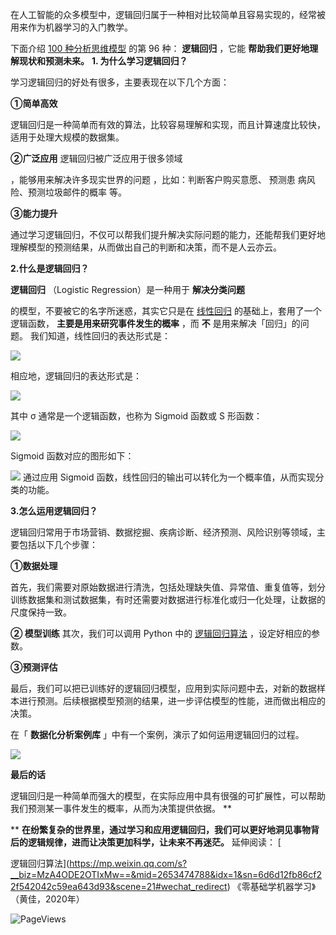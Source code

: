 在人工智能的众多模型中，逻辑回归属于一种相对比较简单且容易实现的，经常被用来作为机器学习的入门教学。  

下面介绍 [100 种分析思维模型](https://mp.weixin.qq.com/mp/appmsgalbum?__biz=MzA4ODE2OTIxMw==&action=getalbum&album_id=1701638273011351554#wechat_redirect) 的第 96 种： **逻辑回归** ，它能 **帮助我们更好地理解现状和预测未来。** **1. 为什么学习逻辑回归？**

学习逻辑回归的好处有很多，主要表现在以下几个方面： 

**①简单高效**

逻辑回归是一种简单而有效的算法，比较容易理解和实现，而且计算速度比较快，适用于处理大规模的数据集。 

**②广泛应用** 逻辑回归被广泛应用于很多领域

，能够用来解决许多现实世界的问题  ，比如：判断客户购买意愿、  预测患  病风险、预测垃圾邮件的概率  等。 

**③能力提升**

通过学习逻辑回归，不仅可以帮我们提升解决实际问题的能力，还能帮我们更好地理解模型的预测结果，从而做出自己的判断和决策，而不是人云亦云。

**2.什么是逻辑回归？**

 **逻辑回归** （Logistic Regression）是一种用于 **解决分类问题**

的模型，不要被它的名字所迷惑，其实它只是在 [线性回归](https://mp.weixin.qq.com/s?__biz=MzA4ODE2OTIxMw==&mid=2653477762&idx=1&sn=bfc400a41d0f344016de3529de612fef&scene=21#wechat_redirect) 的基础上，套用了一个逻辑函数， **主要是用来研究事件发生的概率** ，而 **不** 是用来解决「回归」的问题。  我们知道，线性回归的表达形式是：

![](https://mmbiz.qpic.cn/mmbiz_png/giaycic3UNwo12fmvWXZ0yZGFt1x9KFQCA0vSLgQN5SFDp5hMZ3C7lQxia6xIEeNrOYKHV22kmFice8eAarP9ia8ltA/640?wx_fmt=png&from=appmsg) 

相应地，逻辑回归的表达形式是：

![](https://mmbiz.qpic.cn/mmbiz_png/giaycic3UNwo12fmvWXZ0yZGFt1x9KFQCAM3qPmdib6sgbhbZF2LHaoC8PDoRiaExEATWCCWoY3lNOJryRv0U8kzaA/640?wx_fmt=png&from=appmsg) 

其中 σ 通常是一个逻辑函数，也称为 Sigmoid 函数或 S 形函数：

![](https://mmbiz.qpic.cn/mmbiz_png/giaycic3UNwo12fmvWXZ0yZGFt1x9KFQCAvjuIOIFwzIMic56BsIuHian9g2ibx2rLMu7btq928AeiaSrop7wT9m4GTg/640?wx_fmt=png&from=appmsg) 

Sigmoid 函数对应的图形如下：

![](https://mmbiz.qpic.cn/mmbiz_png/giaycic3UNwo0myhibKCs4iasbBXbrxqWy40N8ahuv2NJKycZdj4Qicf7J7UwxhVMmn31Cgk3unw02xicMuTSN3icDnBg/640?wx_fmt=png&from=appmsg) 通过应用 Sigmoid 函数，线性回归的输出可以转化为一个概率值，从而实现分类的功能。

**3.怎么运用逻辑回归？**

逻辑回归常用于市场营销、数据挖掘、疾病诊断、经济预测、风险识别等领域，主要包括以下几个步骤： 

**①数据处理**

首先，我们需要对原始数据进行清洗，包括处理缺失值、异常值、重复值等，划分训练数据集和测试数据集，有时还需要对数据进行标准化或归一化处理，让数据的尺度保持一致。

**② 模型训练** 其次，我们可以调用 Python 中的 [逻辑回归算法](https://mp.weixin.qq.com/s?__biz=MzA4ODE2OTIxMw==&mid=2653474788&idx=1&sn=6d6d12fb86cf22f542042c59ea643d93&scene=21#wechat_redirect) ，设定好相应的参数。 

**③预测评估**

最后，我们可以把已训练好的逻辑回归模型，应用到实际问题中去，对新的数据样本进行预测。后续根据模型预测的结果，进一步评估模型的性能，进而做出相应的决策。

在「 **数据化分析案例库** 」中有一个案例，演示了如何运用逻辑回归的过程。

![](https://mmbiz.qpic.cn/mmbiz_png/giaycic3UNwo0myhibKCs4iasbBXbrxqWy40FWAAicvtmfib1gbQABuvfVKAxXUR5HTQQSWX4flDzppeT4ic2IU3ujL4w/640?wx_fmt=png&from=appmsg) 

**最后的话**

 逻辑回归是一种简单而强大的模型，在实际应用中具有很强的可扩展性，可以帮助我们预测某一事件发生的概率，从而为决策提供依据。 **  

** **在纷繁复杂的世界里，通过学习和应用逻辑回归，我们可以更好地洞见事物背后的逻辑规律，进而让决策更加科学，让未来不再迷茫。** 延伸阅读： [

逻辑回归算法](https://mp.weixin.qq.com/s?__biz=MzA4ODE2OTIxMw==&mid=2653474788&idx=1&sn=6d6d12fb86cf22f542042c59ea643d93&scene=21#wechat_redirect) 《零基础学机器学习》（黄佳，2020年）  



![PageViews](https://visitor-badge.laobi.icu/badge?page_id=sjhfx.linji&left_text=PageViews&right_color=%2300589F)